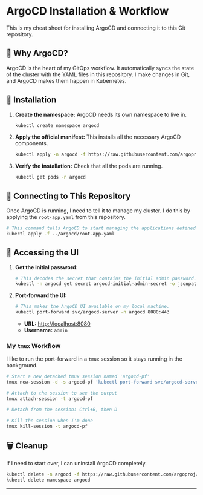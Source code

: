 # ArgoCD Installation & Workflow

This is my cheat sheet for installing ArgoCD and connecting it to this Git repository.

## 🤔 Why ArgoCD?

ArgoCD is the heart of my GitOps workflow. It automatically syncs the state of the cluster with the YAML files in this repository. I make changes in Git, and ArgoCD makes them happen in Kubernetes.

## 🚀 Installation

1.  **Create the namespace:** ArgoCD needs its own namespace to live in.
    ```sh
    kubectl create namespace argocd
    ```
2.  **Apply the official manifest:** This installs all the necessary ArgoCD components.
    ```sh
    kubectl apply -n argocd -f https://raw.githubusercontent.com/argoproj/argo-cd/stable/manifests/install.yaml
    ```
3.  **Verify the installation:** Check that all the pods are running.
    ```sh
    kubectl get pods -n argocd
    ```

## 🔗 Connecting to This Repository

Once ArgoCD is running, I need to tell it to manage my cluster. I do this by applying the `root-app.yaml` from this repository.

```sh
# This command tells ArgoCD to start managing the applications defined in my repo.
kubectl apply -f ../argocd/root-app.yaml
```

## 🔑 Accessing the UI

1.  **Get the initial password:**
    ```sh
    # This decodes the secret that contains the initial admin password.
    kubectl -n argocd get secret argocd-initial-admin-secret -o jsonpath="{.data.password}" | base64 -d; echo
    ```
2.  **Port-forward the UI:**
    ```sh
    # This makes the ArgoCD UI available on my local machine.
    kubectl port-forward svc/argocd-server -n argocd 8080:443
    ```
    - **URL:** [http://localhost:8080](http://localhost:8080)
    - **Username:** `admin`

### My `tmux` Workflow

I like to run the port-forward in a `tmux` session so it stays running in the background.

```sh
# Start a new detached tmux session named 'argocd-pf'
tmux new-session -d -s argocd-pf 'kubectl port-forward svc/argocd-server -n argocd 8080:443'

# Attach to the session to see the output
tmux attach-session -t argocd-pf

# Detach from the session: Ctrl+B, then D

# Kill the session when I'm done
tmux kill-session -t argocd-pf
```

## 🗑️ Cleanup

If I need to start over, I can uninstall ArgoCD completely.

```sh
kubectl delete -n argocd -f https://raw.githubusercontent.com/argoproj/argo-cd/stable/manifests/install.yaml
kubectl delete namespace argocd
```

---